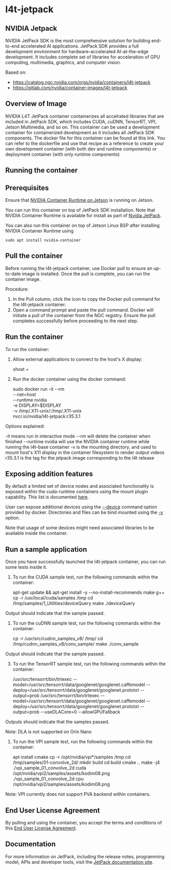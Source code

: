 # l4t-jetpack

## NVIDIA Jetpack

NVIDIA JetPack SDK is the most comprehensive solution for building end-to-end
accelerated AI applications. JetPack SDK provides a full development
environment for hardware-accelerated AI-at-the-edge development. It includes
complete set of libraries for acceleration of GPU computing, multimedia,
graphics, and computer vision.

Based on:
- https://catalog.ngc.nvidia.com/orgs/nvidia/containers/l4t-jetpack
- https://gitlab.com/nvidia/container-images/l4t-jetpack

## Overview of Image

NVIDIA L4T JetPack container containerizes all accelrated libraries that are
included in JetPack SDK, which includes CUDA, cuDNN, TensorRT, VPI, Jetson
Multimedia, and so on. This container can be used a development container for
containerized development as it includes all JetPack SDK components. The docker
file for this container can be found at this link. You can refer to the
dockerfile and use that recipe as a reference to create your own development
container (with both dev and runtime components) or deployment container (with
only runtime components)

## Running the container

## Prerequisites

Ensure that [NVIDIA Container Runtime on Jetson](https://github.com/nvidia/nvidia-docker/wiki#platform-support) is running on Jetson.

You can run this container on top of JetPack SDK installation. Note that NVIDIA
Container Runtime is available for install as part of [Nvidia JetPack](https://developer.nvidia.com/embedded/jetpack).

You can also run this container on top of Jetson Linux BSP after installing NVIDIA Container Runtime using

```
sudo apt install nvidia-container
```

## Pull the container

Before running the l4t-jetpack container, use Docker pull to ensure an up-to-date image is installed. Once the pull is complete, you can run the container image.

Procedure:

1. In the Pull column, click the icon to copy the Docker pull command for the l4t-jetpack container.
1. Open a command prompt and paste the pull command. Docker will initiate a pull of the container from the NGC registry. Ensure the pull completes successfully before proceeding to the next step.

## Run the container

To run the container:

1. Allow external applications to connect to the host's X display:

    xhost +

1. Run the docker container using the docker command:

    sudo docker run -it --rm \
        --net=host \
        --runtime nvidia \
        -e DISPLAY=$DISPLAY \
        -v /tmp/.X11-unix/:/tmp/.X11-unix \
        nvcr.io/nvidia/l4t-jetpack:r35.3.1

Options explained:

-it means run in interactive mode
--rm will delete the container when finished
--runtime nvidia will use the NVIDIA container runtime while running the l4t-base container
-v is the mounting directory, and used to mount host's X11 display in the container filesystem to render output videos
r35.3.1 is the tag for the jetpack image corresponding to the l4t release

## Exposing addition features

By default a limited set of device nodes and associated functionality is
exposed within the cuda-runtime containers using the mount plugin capability.
This list is documented [here](https://github.com/NVIDIA/nvidia-docker/wiki/NVIDIA-Container-Runtime-on-Jetson#supported-devices).

User can expose additional devices using the [--device](https://docs.docker.com/engine/reference/commandline/run/#add-host-device-to-container---device) command option provided by docker. Directories and files can be bind mounted using the [-v](https://docs.docker.com/storage/bind-mounts/) option.

Note that usage of some devices might need associated libraries to be available inside the container.

## Run a sample application

Once you have successfully launched the l4t-jetpack container, you can run some tests inside it.

1. To run the CUDA sample test, run the following commands within the container:

    apt-get update && apt-get install -y --no-install-recommends make g++
    cp -r /usr/local/cuda/samples /tmp
    cd /tmp/samples/1_Utilities/deviceQuery
    make
    ./deviceQuery

Output should indicate that the sample passed.

1. To run the cuDNN sample test, run the following commands within the container:

    cp -r /usr/src/cudnn_samples_v8/ /tmp/
    cd /tmp/cudnn_samples_v8/conv_sample/
    make
    ./conv_sample

Output should indicate that the sample passed.

3. To run the TensorRT sample test, run the following commands within the container:

    /usr/src/tensorrt/bin/trtexec --model=/usr/src/tensorrt/data/googlenet/googlenet.caffemodel --deploy=/usr/src/tensorrt/data/googlenet/googlenet.prototxt --output=prob
    /usr/src/tensorrt/bin/trtexec --model=/usr/src/tensorrt/data/googlenet/googlenet.caffemodel --deploy=/usr/src/tensorrt/data/googlenet/googlenet.prototxt --output=prob --useDLACore=0 --allowGPUFallback

Outputs should indicate that the samples passed.

Note: DLA is not supported on Orin Nano

1. To run the VPI sample test, run the following commands within the container:

    apt install cmake
    cp -r /opt/nvidia/vpi*/samples /tmp
    cd /tmp/samples/01-convolve_2d/
    mkdir build
    cd build
    cmake ..
    make -j4
    ./vpi_sample_01_convolve_2d cuda /opt/nvidia/vpi2/samples/assets/kodim08.png
    ./vpi_sample_01_convolve_2d cpu /opt/nvidia/vpi2/samples/assets/kodim08.png

Note: VPI currently does not support PVA backend within containers.

## End User License Agreement

By pulling and using the container, you accept the terms and conditions of this [End User License Agreement](https://docs.nvidia.com/jetson/jetpack/eula/index.html).

## Documentation

For more information on JetPack, including the release notes, programming model, APIs and developer tools, visit the [JetPack documentation site](https://developer.nvidia.com/embedded/jetpack).
